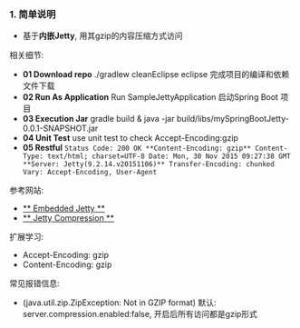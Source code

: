 ### 1. 简单说明 ###
+ 基于**内嵌Jetty**, 用其gzip的内容压缩方式访问

相关细节:   
+ **01 Download repo** ./gradlew cleanEclipse eclipse 完成项目的编译和依赖文件下载  
+ **02 Run As Application** Run  SampleJettyApplication 启动Spring Boot 项目
+ **03 Execution Jar** gradle build & java -jar build/libs/mySpringBootJetty-0.0.1-SNAPSHOT.jar 
+ **04 Unit Test** use unit test to check Accept-Encoding:gzip 
+ **05 Restful**
``
    Status Code: 200 OK
    **Content-Encoding: gzip**
    Content-Type: text/html; charset=UTF-8
    Date: Mon, 30 Nov 2015 09:27:38 GMT
    **Server: Jetty(9.2.14.v20151106)**
    Transfer-Encoding: chunked
    Vary: Accept-Encoding, User-Agent
``

参考网站: 
+ [** Embedded Jetty **](https://github.com/spring-projects/spring-boot/tree/master/spring-boot-samples/spring-boot-sample-jetty)
+ [** Jetty Compression **](http://blog.max.berger.name/2010/01/jetty-7-gzip-filter.html)

扩展学习: 
+ Accept-Encoding: gzip
+ Content-Encoding: gzip

常见报错信息: 
+ (java.util.zip.ZipException: Not in GZIP format) 默认: server.compression.enabled:false, 开启后所有访问都是gzip形式
